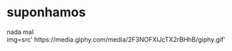 # suponhamos
<html>
  nada mal
</html>
<div>
 img=src' https://media.giphy.com/media/2F3NOFXlJcTX2rBHhB/giphy.gif'
</div>
